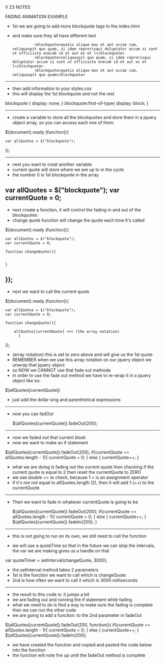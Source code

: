 V 23 NOTES 

FADING ANIMATION EXAMPLE

- 1st we are going to add more blockquote tags to the index.html 
- and make sure they all have different text 


                <blockquote>quatis alique mos et aut occae cum, veliquaspit quo quam, si idem reprorisqui doluptatur accum si sunt ut officiisto enecab id et aut es et l</blockquote>
                <blockquote>veliquaspit quo quam, si idem reprorisqui doluptatur accum si sunt ut officiisto enecab id et aut es et l</blockquote>
                <blockquote>quatis alique mos et aut occae cum, veliquaspit quo quam</blockquote>
                
--------------------------------------------------------------------------------
- then add information to your styles.css
- this will display the 1st blockquote and not the rest 


blockquote {
    display: none;
}
blockquote:first-of-type{
    display: block;
}

--------------------------------------------------------------------------------
- create a variable to store all the blockquotes and store them in a jquery object array, so you can access each one of them 

$(document).ready (function(){
    
    var allQuotes = $("blockquote");
    
});

--------------------------------------------------------------------------------
- next you want to creat another variable 
- current quote will store where we are up to in the cycle
- the number 0 is 1st blockquote in the array 


 var allQuotes = $("blockquote");
    var currentQuote = 0;
--------------------------------------------------------------------------------
- next create a function, it will control the fading in and out of the blockquotes
- change quote function will change the quote each time it's called



$(document).ready (function(){
    
    var allQuotes = $("blockquote");
    var currentQuote = 0;
    
    function changeQuote(){
        
      
    }
}); 
--------------------------------------------------------------------------------
- next we want to call the current quote


$(document).ready (function(){
    
    var allQuotes = $("blockquote");
    var currentQuote = 0;
    
    function changeQuote(){
        
        allQuotes[currentQuote] <<< (the array notation) 
          }
}); 
 - (array notation) this is set to zero above and will give us the 1st quote
- REMEMBER when we use this array notation on our jquery object we unwrap that jquery object 
- so NOW we CANNOT use that fade out methode 
- in order to use the fade out method we have to re-wrap it in a jquery object like so:


$(allQuotes[currentQuote]) 

- just add the dollar sing and parenthetical expressions


--------------------------------------------------------------------------------
- now you can fadOut 

 
  $(allQuotes[currentQuote]).fadeOut(200);
-------------------------------------------------------------------------------
- now we faded out that current bloxk 
- now we want to make an if statement 


 $(allQuotes[currentQuote]).fadeOut(200);
        if(currentQuote == allQuotes.length - 1){
            currentQuote = 0;
        } else {
            currentQuote++;
        }

- what we are doing is fading out the current quote then checking if the current quote is equal to 2 then reset the currentQuote to ZERO 
- we use double == to check, because 1 = is an assignment operator 
- if it's not not equal to allQuotes.length (2), then it will add 1 (++) to the currentQuote

-------------------------------------------------------------------------------
- Then we want to fade in whatever currentQuote is going to be

    $(allQuotes[currentQuote]).fadeOut(200);
        if(currentQuote == allQuotes.length - 1){
            currentQuote = 0;
        } else {
            currentQuote++;
        }
      $(allQuotes[currentQuote]).fadeIn(200);
    }
-------------------------------------------------------------------------------
- this is not going to run on its own, we still need to call the function 

- we will use a quoteTime so that in the future we can stop the intervals, the var we are making gives us a handle on that 


var quoteTimer = setInterval(changeQuote, 3000);

- the setInterval method takes 2 parameters
- 1st is the function we want to call which is changeQuote
- 2nd is how often we want to call it which is 3000 milliseconds

-------------------------------------------------------------------------------
- the result to this code is: it jumps a bit 
- we are fading out and running the if statement while fading 
- what we need to do is find a way to make sure the fading is complete then we can run the other code 
- we are going to add a function: to the 2nd parameter in fadeOut


$(allQuotes[currentQuote]).fadeOut(200, function(){
             if(currentQuote == allQuotes.length - 1){
            currentQuote = 0;
        } else {
            currentQuote++;
        }
      $(allQuotes[currentQuote]).fadeIn(200); 
      
- we have created the function and copied and pasted the code below into the function 
- the function will note fire up until the fadeOut method is complete 



